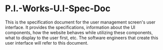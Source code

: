 # P.I.-Works-U.I-Spec-Doc
This is the specification document for the user management screen's user interface. It provides the specifications, information about the UI components, how the website behaves while utilizing these components, what to display to the user first, etc. The software engineers that create this user interface will refer to this document.
